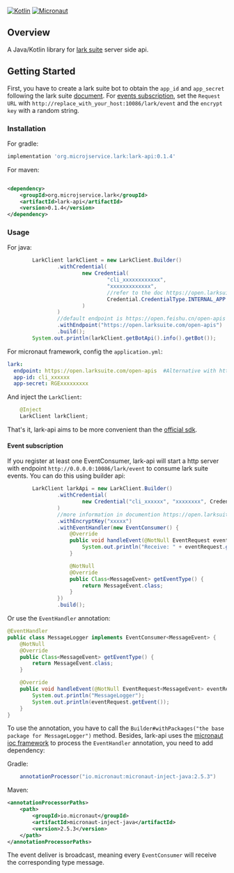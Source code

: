 [![Kotlin](https://img.shields.io/badge/kotlin-1.3.x-blue.svg)](https://kotlinlang.org) [![Micronaut](https://img.shields.io/badge/micronaut-2.5.3-green.svg)](https://micronaut.io/)

## Overview

A Java/Kotlin library for [lark suite](https://open.larksuite.com/document/uMzMyEjLzMjMx4yMzITM/ugjMyEjL4IjMx4COyITM)
server side api.

## Getting Started

First, you have to create a lark suite bot to obtain the `app_id` and `app_secret` following the lark
suite [document](https://open.larksuite.com/document/ukzMxEjL5MTMx4SOzETM/uAzNwYjLwcDM24CM3AjN).
For [events subscription](https://open.larksuite.com/document/uMzMyEjLzMjMx4yMzITM/uETM4QjLxEDO04SMxgDN), set
the `Request URL` with `http://replace_with_your_host:10086/lark/event` and the `encrypt key` with a random string.

### Installation

For gradle:

```groovy
implementation 'org.microjservice.lark:lark-api:0.1.4'
```

For maven:

```xml

<dependency>
    <groupId>org.microjservice.lark</groupId>
    <artifactId>lark-api</artifactId>
    <version>0.1.4</version>
</dependency>
```

### Usage

For java:
```java
        LarkClient larkClient = new LarkClient.Builder()
                .withCredential(
                        new Credential(
                                "cli_xxxxxxxxxxxx",
                                "xxxxxxxxxxxxx",
                                //refer to the doc https://open.larksuite.com/document/uMzMyEjLzMjMx4yMzITM/ukjMyEjL5IjMx4SOyITM for more details
                                Credential.CredentialType.INTERNAL_APP
                        )
                )
                //default endpoint is https://open.feishu.cn/open-apis for China version, open.larksuite.com for oversea version
                .withEndpoint("https://open.larksuite.com/open-apis")
                .build();
        System.out.println(larkClient.getBotApi().info().getBot());
```

For micronaut framework, config the `application.yml`:
```yaml
lark:
  endpoint: https://open.larksuite.com/open-apis  #Alternative with https://open.feishu.cn in China
  app-id: cli_xxxxxx
  app-secret: RGExxxxxxxxx
```
And inject the `LarkClient`:
```java
    @Inject
    LarkClient larkClient;
```
That's it, lark-api aims to be more convenient than the [official sdk](https://github.com/larksuite/oapi-sdk-java).

#### Event subscription
If you register at least one EventConsumer, lark-api will start a http server with endpoint `http://0.0.0.0:10086/lark/event` to consume lark suite events. You can do this using builder api:

```java
        LarkClient larkApi = new LarkClient.Builder()
                .withCredential(
                        new Credential("cli_xxxxxx", "xxxxxxxx", Credential.CredentialType.INTERNAL_APP)
                )
                //more information in documention https://open.larksuite.com/document/uMzMyEjLzMjMx4yMzITM/uETM4QjLxEDO04SMxgDN
                .withEncryptKey("xxxxx")
                .withEventHandler(new EventConsumer() {
                    @Override
                    public void handleEvent(@NotNull EventRequest eventRequest) {
                        System.out.println("Receive: " + eventRequest.getEvent());
                    }

                    @NotNull
                    @Override
                    public Class<MessageEvent> getEventType() {
                        return MessageEvent.class;
                    }
                })
                .build();
```
Or use the `EventHandler` annotation:
```java
@EventHandler
public class MessageLogger implements EventConsumer<MessageEvent> {
    @NotNull
    @Override
    public Class<MessageEvent> getEventType() {
        return MessageEvent.class;
    }

    @Override
    public void handleEvent(@NotNull EventRequest<MessageEvent> eventRequest) {
        System.out.println("MessageLogger");
        System.out.println(eventRequest.getEvent());
    }
}

```
To use the annotation, you have to call the `Builder#withPackages("the base package for MessageLogger")` method. Besides, lark-api uses the [micronaut ioc framework](https://docs.micronaut.io/latest/guide/index.html#ioc) to process the `EventHandler` annotation, you need to add dependency:

Gradle:
```groovy
    annotationProcessor("io.micronaut:micronaut-inject-java:2.5.3")
```
Maven:
```xml
<annotationProcessorPaths>
    <path>
        <groupId>io.micronaut</groupId>
        <artifactId>micronaut-inject-java</artifactId>
        <version>2.5.3</version>
    </path>
</annotationProcessorPaths>
```
The event deliver is broadcast, meaning every `EventConsumer` will receive the corresponding type message. 